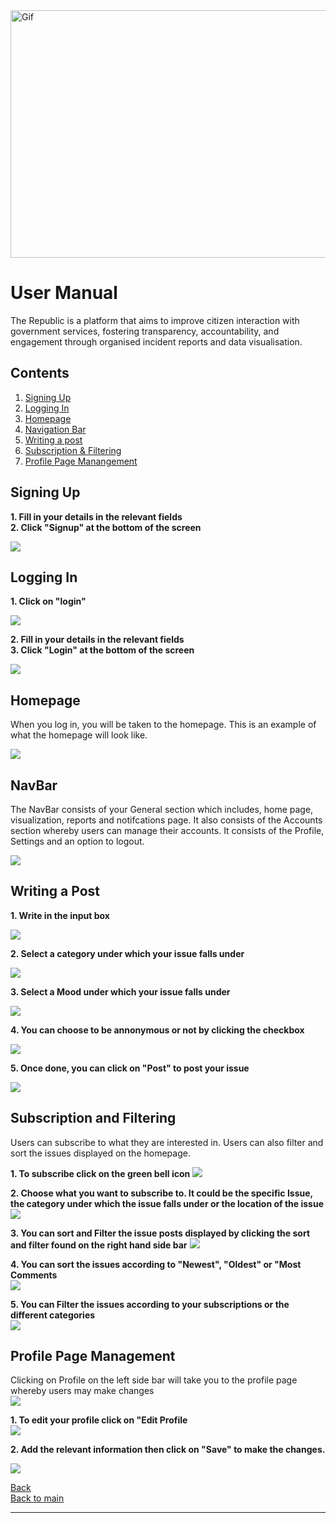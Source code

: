 <div>
    <img src="../images/gifs/UserManual.gif" alt="Gif" style="width: 1584px; height: 396px;"/>
</div>

# User Manual

The Republic is a platform that aims to improve citizen interaction with government services, fostering transparency, accountability, and engagement through organised incident reports and data visualisation.

## Contents

1. [Signing Up](#signing-up)
2. [Logging In](#logging-in)
3. [Homepage](#homepage)
4. [Navigation Bar](#navbar)
5. [Writing a post](#writing-a-post)
6. [Subscription & Filtering](#subscription-and-Filtering)
7. [Profile Page Manangement](#Profile-Page-Management)

## Signing Up

**1. Fill in your details in the relevant fields**<br>
**2. Click "Signup" at the bottom of the screen**

<img src="../images/User Manual Screenshots/Signing Up.jpg"/>

## Logging In

**1. Click on "login"**

<img src="../images/User Manual Screenshots/LOGIN_1.jpg"/>

**2. Fill in your details in the relevant fields**<br>
**3. Click "Login" at the bottom of the screen**

 <img src="../images/User Manual Screenshots/LOGIN_2.jpg"/>

## Homepage

When you log in, you will be taken to the homepage. This is an example of what the homepage will look like.

 <img src="../images/User Manual Screenshots/HomePage.png"/>

## NavBar

The NavBar consists of your General section which includes, home page, visualization, reports and notifcations page. It also consists of the Accounts section whereby users can manage their accounts. It consists of the Profile, Settings and an option to logout.

 <img src="../images/User Manual Screenshots/NavBar.png"/>

## Writing a Post

**1. Write in the input box**

 <img src="../images/User Manual Screenshots/IssuePost.png"/>

**2. Select a category under which your issue falls under**

<img src="../images/User Manual Screenshots/IssuePost_2.png"/>

**3. Select a Mood under which your issue falls under**

<img src="../images/User Manual Screenshots/IssuePost_3.png"/>

**4. You can choose to be annonymous or not by clicking the checkbox**

<img src="../images/User Manual Screenshots/IssuePost_4.png"/>

**5. Once done, you can click on "Post" to post your issue**

<img src="../images/User Manual Screenshots/IssuePost_5.png"/>

## Subscription and Filtering

Users can subscribe to what they are interested in. Users can also filter and sort the issues displayed on the homepage.

**1. To subscribe click on the green bell icon**
<img src="../images/User Manual Screenshots/Subscribe.png"/>

**2. Choose what you want to subscribe to. It could be the specific Issue, the category under which the issue falls under or the location of the issue**<br>
<img src="../images/User Manual Screenshots/Subscribe_2.png"/>

**3. You can sort and Filter the issue posts displayed by clicking the sort and filter found on the right hand side bar**
<img src="../images/User Manual Screenshots/Subscribe_3.png"/><br>

**4. You can sort the issues according to "Newest", "Oldest" or "Most Comments**<br>
<img src="../images/User Manual Screenshots/Subscribe_4.png"/><br>

**5. You can Filter the issues according to your subscriptions or the different categories**<br>
<img src="../images/User Manual Screenshots/Subscribe_5.png"/>

## Profile Page Management

Clicking on Profile on the left side bar will take you to the profile page whereby users may make changes<br>
<img src="../images/User Manual Screenshots/ProfilePage.png"/>

**1. To edit your profile click on "Edit Profile**<br>
<img src="../images/User Manual Screenshots/ProfilePage_2.png"/><br>

**2. Add the relevant information then click on "Save" to make the changes.**<br>

<img src="../images/User Manual Screenshots/ProfilePage_4.png"/><br>

[Back](./../README.md)<br>
[Back to main](/README.md)

---
